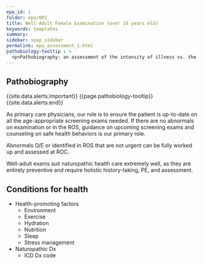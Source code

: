 ```yaml
---
epa_id: 1
folder: epa/001
title: Well-Adult Female Examination (over 16 years old)
keywords: templates
summary: 
sidebar: soap_sidebar
permalink: epa_assessment_1.html
pathobiology-tooltip : >
  <p>Pathobiography: an assessment of the intensity of illness vs. the healing process. This includes, but is not limited to: history of present illness (HPI), past medical history (PMHx), family history (FHx), social history (SHx), psychospiritual history, dietary history, and  health history. Identify key turning points for the patient (e.g., “I’ve  not  been well since…”), along with potential toxic exposures; traumas; disturbances; and constitutional/inborn, strengths, weaknesses, and particularities.</p>
---
```


## Pathobiography
   {{site.data.alerts.important}}
   {{page.pathobiology-tooltip}}
   {{site.data.alerts.end}}
   
As primary care physicians, our role is to ensure the patient is up-to-date on all the age-appropriate screening exams needed. If there are no abnormals on examination or in the ROS, guidance on upcoming screening exams and counseling on safe health behaviors is our primary role.

Abnormals O/E or identified in ROS that are not urgent can be fully worked up and assessed at ROC. 

Well-adult exams suit naturopathic health care extremely well, as they are entirely preventive and require holistic history-taking, PE, and assessment.

## Conditions for health

- Health-promoting factors
  - Environment
  - Exercise
  - Hydration
  - Nutrition
  - Sleep
  - Stress management
- Naturopathic Dx
  - ICD Dx code
